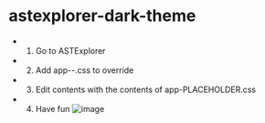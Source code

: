 # astexplorer-dark-theme

- 1. Go to ASTExplorer
- 2. Add app-<NUM>-<NUM>.css to override
- 3. Edit contents with the contents of app-PLACEHOLDER.css
- 4. Have fun
  ![image](https://user-images.githubusercontent.com/46645625/135902263-53f2f8de-ce57-4fca-ba9b-53443367df4f.png)
